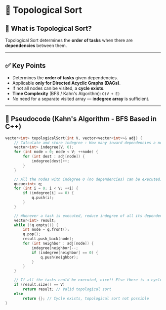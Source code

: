 # 📘 Topological Sort

## 🔹 What is Topological Sort?

Topological Sort determines the **order of tasks** when there are **dependencies** between them.

---

## ✅ Key Points

- Determines the **order of tasks** given dependencies.
- Applicable **only for Directed Acyclic Graphs (DAGs)**.
- If not all nodes can be visited, a **cycle exists**.
- **Time Complexity** (BFS / Kahn's Algorithm): `O(V + E)`
- No need for a separate visited array — **indegree array** is sufficient.

---

## 🔁 Pseudocode (Kahn's Algorithm - BFS Based in C++)

```cpp
vector<int> topologicalSort(int V, vector<vector<int>>& adj) {
    // Calculate and store indegree : How many inward dependencies a nose have
    vector<int> indegree(V, 0); 
    for (int node = 0; node < V; ++node) {
        for (int dest : adj[node]) {
            indegree[dest]++;
        }
    }

    // All the nodes with indegree 0 (no dependencies) can be executed, add to queue
    queue<int> q;
    for (int i = 0; i < V; ++i) {
        if (indegree[i] == 0) {
            q.push(i);
        }
    }

    // Whenever a task is executed, reduce indegree of all its dependent children, if indegree of a child becomes 0, it is ready for execution - add to queue
    vector<int> result;
    while (!q.empty()) {
        int node = q.front();
        q.pop();
        result.push_back(node);
        for (int neighbor : adj[node]) {
            indegree[neighbor]--;
            if (indegree[neighbor] == 0) {
                q.push(neighbor);
            }
        }
    }

    // If all the tasks could be executed, nice!! Else there is a cycle
    if (result.size() == V)
        return result; // Valid topological sort
    else
        return {}; // Cycle exists, topological sort not possible
}
